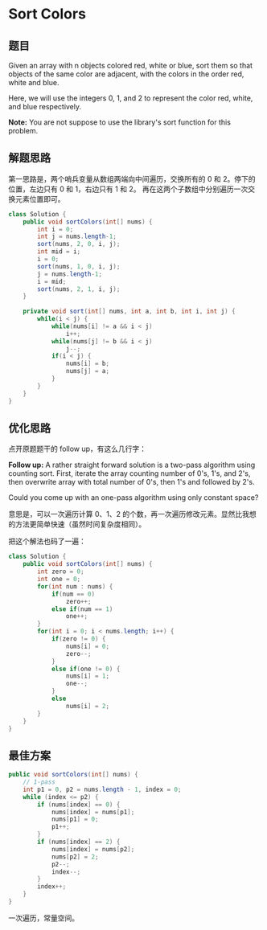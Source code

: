 # Sort Colors

## 题目

Given an array with n objects colored red, white or blue, sort them so that objects of the same color are adjacent, with the colors in the order red, white and blue.

Here, we will use the integers 0, 1, and 2 to represent the color red, white, and blue respectively.

**Note:**
You are not suppose to use the library's sort function for this problem. 

## 解题思路

第一思路是，两个哨兵变量从数组两端向中间遍历，交换所有的 0 和 2。停下的位置，左边只有 0 和 1，右边只有 1 和 2。
再在这两个子数组中分别遍历一次交换元素位置即可。

```java
class Solution {
    public void sortColors(int[] nums) {
        int i = 0;
        int j = nums.length-1;
        sort(nums, 2, 0, i, j);
        int mid = i;
        i = 0;
        sort(nums, 1, 0, i, j);
        j = nums.length-1;
        i = mid;
        sort(nums, 2, 1, i, j);
    }
    
    private void sort(int[] nums, int a, int b, int i, int j) {
        while(i < j) {
            while(nums[i] != a && i < j)
                i++;
            while(nums[j] != b && i < j)
                j--;
            if(i < j) {
                nums[i] = b;
                nums[j] = a;
            }
        }
    }
}
```

## 优化思路

点开原题题干的 follow up，有这么几行字：

**Follow up:**
A rather straight forward solution is a two-pass algorithm using counting sort.
First, iterate the array counting number of 0's, 1's, and 2's, then overwrite array with total number of 0's, then 1's and followed by 2's.

Could you come up with an one-pass algorithm using only constant space?

意思是，可以一次遍历计算 0、1、2 的个数，再一次遍历修改元素。显然比我想的方法更简单快速（虽然时间复杂度相同）。

把这个解法也码了一遍：

```java 
class Solution {
    public void sortColors(int[] nums) {
        int zero = 0;
        int one = 0;
        for(int num : nums) {
            if(num == 0)
                zero++;
            else if(num == 1)
                one++;
        }
        for(int i = 0; i < nums.length; i++) {
            if(zero != 0) {
                nums[i] = 0;
                zero--;
            }
            else if(one != 0) {
                nums[i] = 1;
                one--;
            }
            else
                nums[i] = 2;
        }
    }
}
```

## 最佳方案

```java
public void sortColors(int[] nums) {
    // 1-pass
    int p1 = 0, p2 = nums.length - 1, index = 0;
    while (index <= p2) {
        if (nums[index] == 0) {
            nums[index] = nums[p1];
            nums[p1] = 0;
            p1++;
        }
        if (nums[index] == 2) {
            nums[index] = nums[p2];
            nums[p2] = 2;
            p2--;
            index--;
        }
        index++;
    }
}
```

一次遍历，常量空间。

